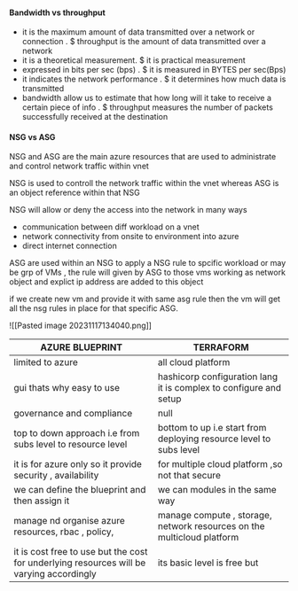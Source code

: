 
#### Bandwidth vs throughput
* it is the maximum amount of data transmitted over a network or connection .
	  $ throughput is the amount of data transmitted over a network 
* it is a theoretical measurement.
	  $ it is practical measurement
* expressed in bits per sec (bps) . 
	  $ it is measured in BYTES per sec(Bps)
* it indicates the network performance .
	 $ it determines how much data is transmitted
* bandwidth allow us to estimate that how long will it take to receive a certain piece of info .
	  $ throughput measures the number of packets successfully received at the destination


#### NSG vs ASG

NSG and ASG are the main azure resources that are used to administrate and control network traffic within vnet


NSG is used to controll the network traffic within the vnet
whereas ASG is an object reference within that NSG 

NSG will allow or deny the access into the network in many ways
* communication between diff workload on a vnet
* network connectivity from onsite to environment into azure
* direct internet connection

ASG are used within an NSG to apply a NSG rule to spcific workload or may be grp of VMs , the rule will given by ASG to those vms working as network object and explict ip address are added to this object 

if we create new vm and provide it with same asg rule then the vm will get all the nsg rules in place for that specific ASG. 

![[Pasted image 20231117134040.png]]



| AZURE BLUEPRINT                                                                          | TERRAFORM                                                              |
| ---------------------------------------------------------------------------------------- | ---------------------------------------------------------------------- |
| limited to azure                                                                         | all cloud platform                                                     |
| gui thats why easy to use                                                                | hashicorp configuration lang it is complex to configure and setup      |
| governance and compliance                                                                | null                                                                   |
| top to down approach i.e from subs level to resource level                               | bottom to up i.e start from deploying resource level to subs level     |
| it is for azure only so it provide security , availability                               | for multiple cloud platform ,so not that secure                        |
| we can define the blueprint and then assign it                                           | we can modules in the same way                                         |
| manage nd organise azure resources, rbac , policy,                                       | manage compute , storage, network resources on the multicloud platform |
| it is cost free to use but the cost for underlying resources will be varying accordingly | its basic level is free but                                                                        |







